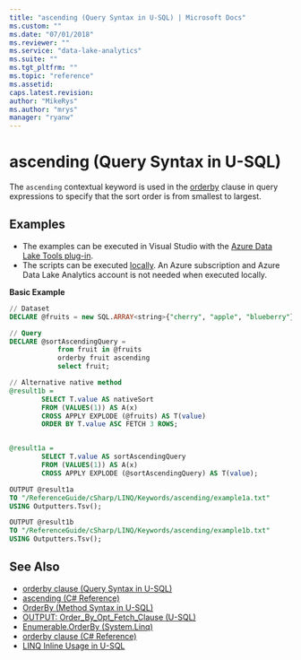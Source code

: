 ```yaml
---
title: "ascending (Query Syntax in U-SQL) | Microsoft Docs"
ms.custom: ""
ms.date: "07/01/2018"
ms.reviewer: ""
ms.service: "data-lake-analytics"
ms.suite: ""
ms.tgt_pltfrm: ""
ms.topic: "reference"
ms.assetid: 
caps.latest.revision: 
author: "MikeRys"
ms.author: "mrys"
manager: "ryanw"
---
```


# ascending (Query Syntax in U-SQL)
The `ascending` contextual keyword is used in the [orderby](orderby-clause-query-syntax-in-u-sql.md) clause in query expressions to specify that the sort order is from smallest to largest. 

## Examples
- The examples can be executed in Visual Studio with the [Azure Data Lake Tools plug-in](https://www.microsoft.com/download/details.aspx?id=49504).  
- The scripts can be executed [locally](https://docs.microsoft.com/azure/data-lake-analytics/data-lake-analytics-data-lake-tools-get-started#run-u-sql-locally).  An Azure subscription and Azure Data Lake Analytics account is not needed when executed locally.
 
**Basic Example**   
```sql
// Dataset
DECLARE @fruits = new SQL.ARRAY<string>{"cherry", "apple", "blueberry"};

// Query
DECLARE @sortAscendingQuery =
            from fruit in @fruits
            orderby fruit ascending
            select fruit;

// Alternative native method
@result1b = 
        SELECT T.value AS nativeSort  
        FROM (VALUES(1)) AS A(x)
        CROSS APPLY EXPLODE (@fruits) AS T(value)
        ORDER BY T.value ASC FETCH 3 ROWS;


@result1a = 
        SELECT T.value AS sortAscendingQuery              
        FROM (VALUES(1)) AS A(x)
        CROSS APPLY EXPLODE (@sortAscendingQuery) AS T(value);

OUTPUT @result1a
TO "/ReferenceGuide/cSharp/LINQ/Keywords/ascending/example1a.txt"
USING Outputters.Tsv();

OUTPUT @result1b
TO "/ReferenceGuide/cSharp/LINQ/Keywords/ascending/example1b.txt"
USING Outputters.Tsv();
```

## See Also
* [orderby clause (Query Syntax in U-SQL)](orderby-clause-query-syntax-in-u-sql.md)
* [ascending (C# Reference)](https://docs.microsoft.com/dotnet/csharp/language-reference/keywords/ascending)
* [OrderBy (Method Syntax in U-SQL)](orderby-method-syntax-in-u-sql.md)
* [OUTPUT: Order_By_Opt_Fetch_Clause (U-SQL)](output-statement-u-sql#OBOFC)
* [Enumerable.OrderBy (System.Linq)](https://docs.microsoft.com/dotnet/api/system.linq.enumerable.orderby)
* [orderby clause (C# Reference)](https://docs.microsoft.com/dotnet/csharp/language-reference/keywords/orderby-clause)
* [LINQ Inline Usage in U-SQL](linq-inline-usage-in-u-sql.md)